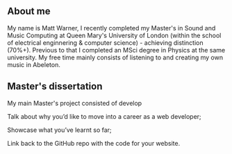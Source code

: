 ## About me

My name is Matt Warner, I recently completed my Master's in Sound and Music Computing at Queen Mary's University of London (within the school of electrical enginnering & computer science) - achieving distinction (70%+). Previous to that I completed an MSci degree in Physics at the same university. My free time mainly consists of listening to and creating my own music in Abeleton.

## Master's dissertation

My main Master's project consisted of develop

Talk about why you’d like to move into a career as a web developer;


Showcase what you’ve learnt so far;


Link back to the GitHub repo with the code for your website.
